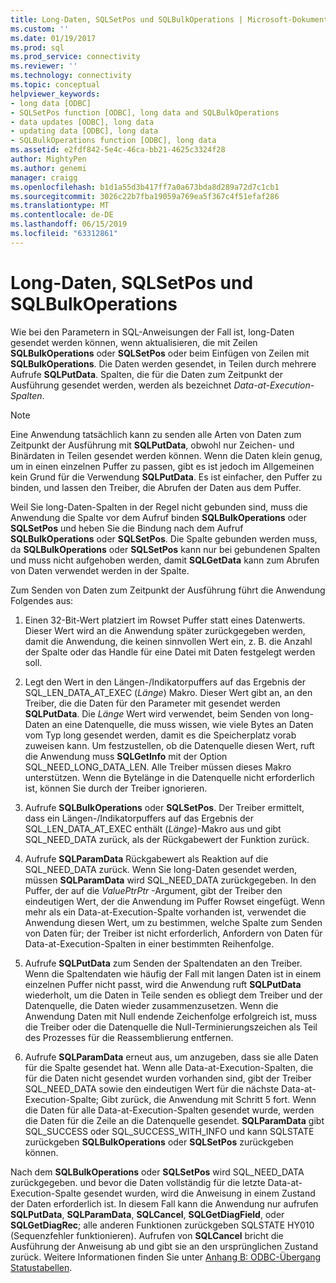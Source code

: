 ```yaml
---
title: Long-Daten, SQLSetPos und SQLBulkOperations | Microsoft-Dokumentation
ms.custom: ''
ms.date: 01/19/2017
ms.prod: sql
ms.prod_service: connectivity
ms.reviewer: ''
ms.technology: connectivity
ms.topic: conceptual
helpviewer_keywords:
- long data [ODBC]
- SQLSetPos function [ODBC], long data and SQLBulkOperations
- data updates [ODBC], long data
- updating data [ODBC], long data
- SQLBulkOperations function [ODBC], long data
ms.assetid: e2fdf842-5e4c-46ca-bb21-4625c3324f28
author: MightyPen
ms.author: genemi
manager: craigg
ms.openlocfilehash: b1d1a55d3b417ff7a0a673bda8d289a72d7c1cb1
ms.sourcegitcommit: 3026c22b7fba19059a769ea5f367c4f51efaf286
ms.translationtype: MT
ms.contentlocale: de-DE
ms.lasthandoff: 06/15/2019
ms.locfileid: "63312861"
---
```

# <a name="long-data-and-sqlsetpos-and-sqlbulkoperations"></a>Long-Daten, SQLSetPos und SQLBulkOperations
Wie bei den Parametern in SQL-Anweisungen der Fall ist, long-Daten gesendet werden können, wenn aktualisieren, die mit Zeilen **SQLBulkOperations** oder **SQLSetPos** oder beim Einfügen von Zeilen mit **SQLBulkOperations**. Die Daten werden gesendet, in Teilen durch mehrere Aufrufe **SQLPutData**. Spalten, die für die Daten zum Zeitpunkt der Ausführung gesendet werden, werden als bezeichnet *Data-at-Execution-Spalten*.  
  
> [!NOTE]  
>  Eine Anwendung tatsächlich kann zu senden alle Arten von Daten zum Zeitpunkt der Ausführung mit **SQLPutData**, obwohl nur Zeichen- und Binärdaten in Teilen gesendet werden können. Wenn die Daten klein genug, um in einen einzelnen Puffer zu passen, gibt es ist jedoch im Allgemeinen kein Grund für die Verwendung **SQLPutData**. Es ist einfacher, den Puffer zu binden, und lassen den Treiber, die Abrufen der Daten aus dem Puffer.  
  
 Weil Sie long-Daten-Spalten in der Regel nicht gebunden sind, muss die Anwendung die Spalte vor dem Aufruf binden **SQLBulkOperations** oder **SQLSetPos** und heben Sie die Bindung nach dem Aufruf **SQLBulkOperations**  oder **SQLSetPos**. Die Spalte gebunden werden muss, da **SQLBulkOperations** oder **SQLSetPos** kann nur bei gebundenen Spalten und muss nicht aufgehoben werden, damit **SQLGetData** kann zum Abrufen von Daten verwendet werden in der Spalte.  
  
 Zum Senden von Daten zum Zeitpunkt der Ausführung führt die Anwendung Folgendes aus:  
  
1.  Einen 32-Bit-Wert platziert im Rowset Puffer statt eines Datenwerts. Dieser Wert wird an die Anwendung später zurückgegeben werden, damit die Anwendung, die keinen sinnvollen Wert ein, z. B. die Anzahl der Spalte oder das Handle für eine Datei mit Daten festgelegt werden soll.  
  
2.  Legt den Wert in den Längen-/Indikatorpuffers auf das Ergebnis der SQL_LEN_DATA_AT_EXEC (*Länge*) Makro. Dieser Wert gibt an, an den Treiber, die die Daten für den Parameter mit gesendet werden **SQLPutData**. Die *Länge* Wert wird verwendet, beim Senden von long-Daten an eine Datenquelle, die muss wissen, wie viele Bytes an Daten vom Typ long gesendet werden, damit es die Speicherplatz vorab zuweisen kann. Um festzustellen, ob die Datenquelle diesen Wert, ruft die Anwendung muss **SQLGetInfo** mit der Option SQL_NEED_LONG_DATA_LEN. Alle Treiber müssen dieses Makro unterstützen. Wenn die Bytelänge in die Datenquelle nicht erforderlich ist, können Sie durch der Treiber ignorieren.  
  
3.  Aufrufe **SQLBulkOperations** oder **SQLSetPos**. Der Treiber ermittelt, dass ein Längen-/Indikatorpuffers auf das Ergebnis der SQL_LEN_DATA_AT_EXEC enthält (*Länge*)-Makro aus und gibt SQL_NEED_DATA zurück, als der Rückgabewert der Funktion zurück.  
  
4.  Aufrufe **SQLParamData** Rückgabewert als Reaktion auf die SQL_NEED_DATA zurück. Wenn Sie long-Daten gesendet werden, müssen **SQLParamData** wird SQL_NEED_DATA zurückgegeben. In den Puffer, der auf die *ValuePtrPtr* -Argument, gibt der Treiber den eindeutigen Wert, der die Anwendung im Puffer Rowset eingefügt. Wenn mehr als ein Data-at-Execution-Spalte vorhanden ist, verwendet die Anwendung diesen Wert, um zu bestimmen, welche Spalte zum Senden von Daten für; der Treiber ist nicht erforderlich, Anfordern von Daten für Data-at-Execution-Spalten in einer bestimmten Reihenfolge.  
  
5.  Aufrufe **SQLPutData** zum Senden der Spaltendaten an den Treiber. Wenn die Spaltendaten wie häufig der Fall mit langen Daten ist in einem einzelnen Puffer nicht passt, wird die Anwendung ruft **SQLPutData** wiederholt, um die Daten in Teile senden es obliegt dem Treiber und der Datenquelle, die Daten wieder zusammenzusetzen. Wenn die Anwendung Daten mit Null endende Zeichenfolge erfolgreich ist, muss die Treiber oder die Datenquelle die Null-Terminierungszeichen als Teil des Prozesses für die Reassemblierung entfernen.  
  
6.  Aufrufe **SQLParamData** erneut aus, um anzugeben, dass sie alle Daten für die Spalte gesendet hat. Wenn alle Data-at-Execution-Spalten, die für die Daten nicht gesendet wurden vorhanden sind, gibt der Treiber SQL_NEED_DATA sowie den eindeutigen Wert für die nächste Data-at-Execution-Spalte; Gibt zurück, die Anwendung mit Schritt 5 fort. Wenn die Daten für alle Data-at-Execution-Spalten gesendet wurde, werden die Daten für die Zeile an die Datenquelle gesendet. **SQLParamData** gibt SQL_SUCCESS oder SQL_SUCCESS_WITH_INFO und kann SQLSTATE zurückgeben **SQLBulkOperations** oder **SQLSetPos** zurückgeben können.  
  
 Nach dem **SQLBulkOperations** oder **SQLSetPos** wird SQL_NEED_DATA zurückgegeben. und bevor die Daten vollständig für die letzte Data-at-Execution-Spalte gesendet wurden, wird die Anweisung in einem Zustand der Daten erforderlich ist. In diesem Fall kann die Anwendung nur aufrufen **SQLPutData**, **SQLParamData**, **SQLCancel**, **SQLGetDiagField**, oder **SQLGetDiagRec**; alle anderen Funktionen zurückgeben SQLSTATE HY010 (Sequenzfehler funktionieren). Aufrufen von **SQLCancel** bricht die Ausführung der Anweisung ab und gibt sie an den ursprünglichen Zustand zurück. Weitere Informationen finden Sie unter [Anhang B: ODBC-Übergang Statustabellen](../../../odbc/reference/appendixes/appendix-b-odbc-state-transition-tables.md).
